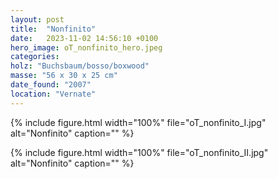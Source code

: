 ```yaml
---
layout: post
title:  "Nonfinito"
date:   2023-11-02 14:56:10 +0100
hero_image: oT_nonfinito_hero.jpeg
categories: 
holz: "Buchsbaum/bosso/boxwood"
masse: "56 x 30 x 25 cm"
date_found: "2007"
location: "Vernate"
---
```

{% include figure.html width="100%" file="oT_nonfinito_I.jpg" alt="Nonfinito" caption="" %}

{% include figure.html width="100%" file="oT_nonfinito_II.jpg" alt="Nonfinito" caption="" %}


